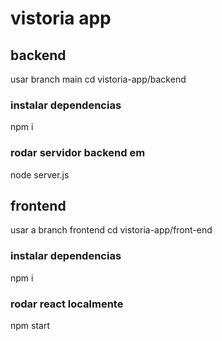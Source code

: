 # vistoria app

## backend
usar branch main
cd  vistoria-app/backend

### instalar dependencias
npm i

### rodar servidor backend em
node server.js

## frontend
usar a branch frontend
cd vistoria-app/front-end

### instalar dependencias
npm i

### rodar react localmente

npm start
